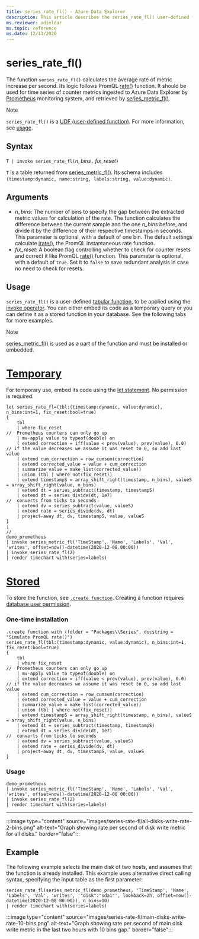 ```yaml
---
title: series_rate_fl() - Azure Data Explorer
description: This article describes the series_rate_fl() user-defined function in Azure Data Explorer.
ms.reviewer: adieldar
ms.topic: reference
ms.date: 12/13/2020
---
```

# series_rate_fl()


The function `series_rate_fl()` calculates the average rate of metric increase per second. Its logic follows PromQL [rate()](https://prometheus.io/docs/prometheus/latest/querying/functions/#rate) function. It should be used for time series of counter metrics ingested to Azure Data Explorer by [Prometheus](https://prometheus.io/) monitoring system, and retrieved by [series_metric_fl()](series-metric-fl.md).

> [!NOTE]
>`series_rate_fl()` is a [UDF (user-defined function)](../query/functions/user-defined-functions.md). For more information, see [usage](#usage).

## Syntax

`T | invoke series_rate_fl(`*n_bins*`,` *fix_reset*`)`

`T` is a table returned from [series_metric_fl()](series-metric-fl.md). Its schema includes `(timestamp:dynamic, name:string, labels:string, value:dynamic)`.

## Arguments

* *n_bins*: The number of bins to specify the gap between the extracted metric values for calculation of the rate. The function calculates the difference between the current sample and the one *n_bins* before, and divide it by the difference of their respective timestamps in seconds. This parameter is optional, with a default of one bin. The default settings calculate [irate()](https://prometheus.io/docs/prometheus/latest/querying/functions/#irate), the PromQL instantaneous rate function.
* *fix_reset*: A boolean flag controlling whether to check for counter resets and correct it like PromQL [rate()](https://prometheus.io/docs/prometheus/latest/querying/functions/#rate) function. This parameter is optional, with a default of `true`. Set it to `false` to save redundant analysis in case no need to check for resets.

## Usage

`series_rate_fl()` is a user-defined [tabular function](../query/functions/user-defined-functions.md#tabular-function), to be applied using the [invoke operator](../query/invokeoperator.md). You can either embed its code as a temporary query or you can define it as a stored function in your database. See the following tabs for more examples.

> [!NOTE]
> [series_metric_fl()](series-metric-fl.md) is used as a part of the function and must be installed or embedded.

# [Temporary](#tab/temporary)

For temporary use, embed its code using the [let statement](../query/letstatement.md). No permission is required.

<!-- csl: https://help.kusto.windows.net/Samples -->
```kusto
let series_rate_fl=(tbl:(timestamp:dynamic, value:dynamic), n_bins:int=1, fix_reset:bool=true)
{
    tbl
    | where fix_reset                                                   //  Prometheus counters can only go up
    | mv-apply value to typeof(double) on   
    ( extend correction = iff(value < prev(value), prev(value), 0.0)    // if the value decreases we assume it was reset to 0, so add last value
    | extend cum_correction = row_cumsum(correction)
    | extend corrected_value = value + cum_correction
    | summarize value = make_list(corrected_value))
    | union (tbl | where not(fix_reset))
    | extend timestampS = array_shift_right(timestamp, n_bins), valueS = array_shift_right(value, n_bins)
    | extend dt = series_subtract(timestamp, timestampS)
    | extend dt = series_divide(dt, 1e7)                              //  converts from ticks to seconds
    | extend dv = series_subtract(value, valueS)
    | extend rate = series_divide(dv, dt)
    | project-away dt, dv, timestampS, value, valueS
}
;
//
demo_prometheus
| invoke series_metric_fl('TimeStamp', 'Name', 'Labels', 'Val', 'writes', offset=now()-datetime(2020-12-08 00:00))
| invoke series_rate_fl(2)
| render timechart with(series=labels)
```

# [Stored](#tab/stored)

To store the function, see [`.create function`](../management/create-function.md). Creating a function requires [database user permission](../management/access-control/role-based-authorization.md).

### One-time installation

<!-- csl: https://help.kusto.windows.net/Samples -->
```kusto
.create function with (folder = "Packages\\Series", docstring = "Simulate PromQL rate()")
series_rate_fl(tbl:(timestamp:dynamic, value:dynamic), n_bins:int=1, fix_reset:bool=true)
{
    tbl
    | where fix_reset                                                   //  Prometheus counters can only go up
    | mv-apply value to typeof(double) on   
    ( extend correction = iff(value < prev(value), prev(value), 0.0)    // if the value decreases we assume it was reset to 0, so add last value
    | extend cum_correction = row_cumsum(correction)
    | extend corrected_value = value + cum_correction
    | summarize value = make_list(corrected_value))
    | union (tbl | where not(fix_reset))
    | extend timestampS = array_shift_right(timestamp, n_bins), valueS = array_shift_right(value, n_bins)
    | extend dt = series_subtract(timestamp, timestampS)
    | extend dt = series_divide(dt, 1e7)                              //  converts from ticks to seconds
    | extend dv = series_subtract(value, valueS)
    | extend rate = series_divide(dv, dt)
    | project-away dt, dv, timestampS, value, valueS
}
```

### Usage

<!-- csl: https://help.kusto.windows.net/Samples -->
```kusto
demo_prometheus
| invoke series_metric_fl('TimeStamp', 'Name', 'Labels', 'Val', 'writes', offset=now()-datetime(2020-12-08 00:00))
| invoke series_rate_fl(2)
| render timechart with(series=labels)
```

---

:::image type="content" source="images/series-rate-fl/all-disks-write-rate-2-bins.png" alt-text="Graph showing rate per second of disk write metric for all disks." border="false":::

## Example

The following example selects the main disk of two hosts, and assumes that the function is already installed. This example uses alternative direct calling syntax, specifying the input table as the first parameter:
    
<!-- csl: https://help.kusto.windows.net/Samples -->
```kusto
series_rate_fl(series_metric_fl(demo_prometheus, 'TimeStamp', 'Name', 'Labels', 'Val', 'writes', '"disk":"sda1"', lookback=2h, offset=now()-datetime(2020-12-08 00:00)), n_bins=10)
| render timechart with(series=labels)
```
    
:::image type="content" source="images/series-rate-fl/main-disks-write-rate-10-bins.png" alt-text="Graph showing rate per second of main disk write metric in the last two hours with 10 bins gap." border="false":::
